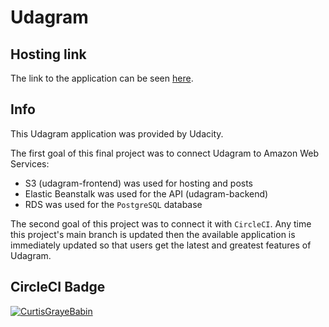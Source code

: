 # Udagram

## Hosting link
The link to the application can be seen [here](http://udagram-hosting.s3-website.us-east-2.amazonaws.com/home).

## Info
This Udagram application was provided by Udacity. 

The first goal of this final project was to connect Udagram to Amazon Web Services:

- S3 (udagram-frontend) was used for hosting and posts
- Elastic Beanstalk was used for the API (udagram-backend) 
- RDS was used for the `PostgreSQL` database 

The second goal of this project was to connect it with `CircleCI`. Any time this project's main branch is updated then the available application is immediately updated so that users get the latest and greatest features of Udagram.

## CircleCI Badge
[![CurtisGrayeBabin](https://circleci.com/gh/CurtisGrayeBabin/udagram-udacity.svg?style=svg)](https://app.circleci.com/pipelines/github/CurtisGrayeBabin/udagram-udacity/8/workflows/b05adec4-ec01-4533-a730-3ade7d591c46/jobs/11)
